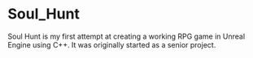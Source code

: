 # Soul_Hunt
Soul Hunt is my first attempt at creating a working RPG game in Unreal Engine using C++. It was originally started as a senior project.
